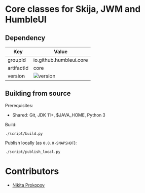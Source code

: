 # Core classes for Skija, JWM and HumbleUI

## Dependency

Key        | Value
-----------|-----------------------
groupId    | io.github.humbleui.core
artifactId | core
version    | ![version](https://img.shields.io/maven-central/v/io.github.humbleui.core/core)

## Building from source

Prerequisites:

- Shared: Git, JDK 11+, $JAVA_HOME, Python 3

Build:

```
./script/build.py
```

Publish locally (as `0.0.0-SNAPSHOT`):

```
./script/publish_local.py
```

# Contributors

- [Nikita Prokopov](https://github.com/tonsky)